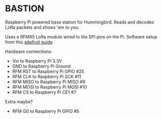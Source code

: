 # BASTION

Raspberry Pi powered base station for Hummingbird.
Reads and decodes LoRa packets and shows 'em to you.

Uses a RFM95 LoRa module wired to the SPI pins on the Pi. Software setup from this [adafruit guide](https://learn.adafruit.com/lora-and-lorawan-radio-for-raspberry-pi/overview)

Hardware connections:

 - Vin to Raspberry Pi 3.3V
 - GND to Raspberry Pi Ground
 - RFM RST to Raspberry Pi GPIO #25
 - RFM CLK to Raspberry Pi SCK #11
 - RFM MISO to Raspberry Pi MISO #9
 - RFM MOSI to Raspberry Pi MOSI #10
 - RFM CS to Raspberry Pi CE1 #7

Extra maybe?

 - RFM G0 to Raspberry Pi GPIO #5
